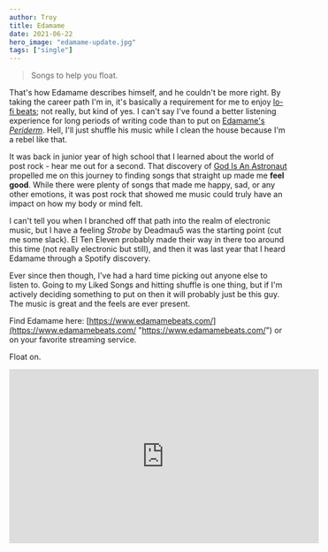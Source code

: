 ```yaml
---
author: Troy
title: Edamame
date: 2021-06-22
hero_image: "edamame-update.jpg"
tags: ["single"]
---
```


> Songs to help you float.

<!-- excerpt -->

That's how Edamame describes himself, and he couldn't be more right. By taking the career path I'm in, it's basically a requirement for me to enjoy [lo-fi beats](https://www.lofi.cafe/); not really, but kind of yes. I can't say I've found a better listening experience for long periods of writing code than to put on [Edamame's _Periderm_](https://edamame.bandcamp.com/album/periderm). Hell, I'll just shuffle his music while I clean the house because I'm a rebel like that.

It was back in junior year of high school that I learned about the world of post rock - hear me out for a second. That discovery of [God Is An Astronaut](https://godisanastronaut.com/) propelled me on this journey to finding songs that straight up made me **feel good**. While there were plenty of songs that made me happy, sad, or any other emotions, it was post rock that showed me music could truly have an impact on how my body or mind felt.

I can't tell you when I branched off that path into the realm of electronic music, but I have a feeling _Strobe_ by Deadmau5 was the starting point (cut me some slack). El Ten Eleven probably made their way in there too around this time (not really electronic but still), and then it was last year that I heard Edamame through a Spotify discovery.

Ever since then though, I've had a hard time picking out anyone else to listen to. Going to my Liked Songs and hitting shuffle is one thing, but if I'm actively deciding something to put on then it will probably just be this guy. The music is great and the feels are ever present.

Find Edamame here: [https://www.edamamebeats.com/](https://www.edamamebeats.com/ "https://www.edamamebeats.com/") or on your favorite streaming service.

Float on.

<div class="video-embed"><iframe width="560" height="315" loading="lazy" src="https://www.youtube-nocookie.com/embed/GGD5ksNuito" title="YouTube video player" frameborder="0" allow="accelerometer; autoplay; clipboard-write; encrypted-media; gyroscope; picture-in-picture" allowfullscreen></iframe></div>
